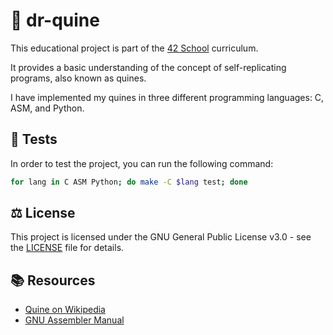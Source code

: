 # 👾 dr-quine

This educational project is part of the [42 School](https://www.42.fr) curriculum.

It provides a basic understanding of the concept of self-replicating programs, also known as quines.

I have implemented my quines in three different programming languages: C, ASM, and Python.

## 🧪 Tests

In order to test the project, you can run the following command:
```sh
for lang in C ASM Python; do make -C $lang test; done
```

## ⚖️ License

This project is licensed under the GNU General Public License v3.0 - see the [LICENSE](LICENSE) file for details.

## 📚 Resources

- [Quine on Wikipedia](https://en.wikipedia.org/wiki/Quine_(computing))
- [GNU Assembler Manual](https://sourceware.org/binutils/docs/as)

